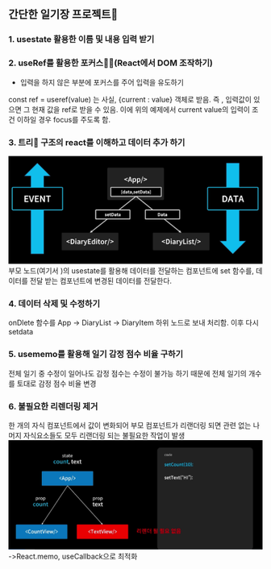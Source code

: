 ## 간단한 일기장 프로젝트📝

### 1. usestate 활용한 이름 및 내용 입력 받기

### 2. useRef를 활용한 포커스🕵️‍♀️(React에서 DOM 조작하기)

- 입력을 하지 않은 부분에 포커스를 주어 입력을 유도하기

const ref = useref(value) 는 사실,
{current : value} 객체로 받음.
즉 , 입력값이 있으면 그 현재 값을 ref로 받을 수 있음.
이에 위의 예제에서 current value의 입력이 조건 이하일 경우 focus를 주도록 함.

### 3. 트리🌲 구조의 react를 이해하고 데이터 추가 하기

![alt text](image.png)
부모 노드(여기서 <App/>)의 usestate를 활용해 데이터를 전달하는 컴포넌트에 set 함수를, 데이터를 전달 받는 컴포넌트에 변경된 데이터를 전달한다.

### 4. 데이터 삭제 및 수정하기

onDlete 함수를 App -> DiaryList -> DiaryItem 하위 노드로 보내 처리함. 이후 다시 setdata

### 5. usememo를 활용해 일기 감정 점수 비율 구하기
전체 일기 중 수정이 일어나도 감정 점수는 수정이 불가능 하기 때문에 전체 일기의 개수를 토대로 감정 점수 비율 변경

### 6. 불필요한 리렌더링 제거
한 개의 자식 컴포넌트에서 값이 변화되어 부모 컴포넌트가 리랜더링 되면 관련 없는 나머지 자식요소들도 모두 리랜더링 되는 불필요한 작업이 발생 
![alt text](image-1.png)
->React.memo, useCallback으로 최적화
